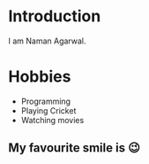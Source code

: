 # Introduction

I am Naman Agarwal.


# Hobbies
  - Programming
  - Playing Cricket
  - Watching movies

## My favourite smile is :wink:
